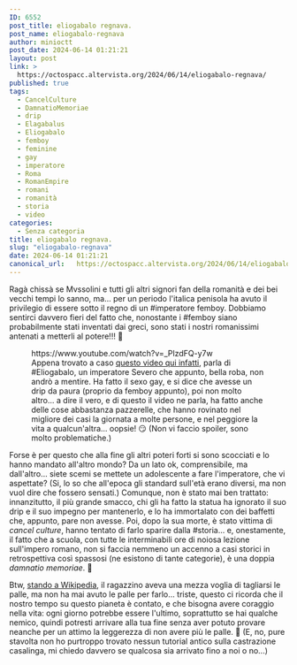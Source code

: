 ```yaml
---
ID: 6552
post_title: eliogabalo regnava.
post_name: eliogabalo-regnava
author: minioctt
post_date: 2024-06-14 01:21:21
layout: post
link: >
  https://octospacc.altervista.org/2024/06/14/eliogabalo-regnava/
published: true
tags:
  - CancelCulture
  - DamnatioMemoriae
  - drip
  - Elagabalus
  - Eliogabalo
  - femboy
  - feminine
  - gay
  - imperatore
  - Roma
  - RomanEmpire
  - romani
  - romanità
  - storia
  - video
categories:
  - Senza categoria
title: eliogabalo regnava.
slug: "eliogabalo-regnava"
date: 2024-06-14 01:21:21
canonical_url:   https://octospacc.altervista.org/2024/06/14/eliogabalo-regnava/
---
```

<!-- wp:paragraph -->
<p markdown="1">Ragà chissà se Mvssolini e tutti gli altri signori fan della romanità e dei bei vecchi tempi lo sanno, ma... per un periodo l'italica penisola ha avuto il privilegio di essere sotto il regno di un #imperatore femboy. Dobbiamo sentirci davvero fieri del fatto che, nonostante i #femboy siano probabilmente stati inventati dai greci, sono stati i nostri romanissimi antenati a metterli al potere!!! 🥰️</p>
<!-- /wp:paragraph -->

<!-- wp:paragraph -->
<p markdown="1"></p>
<!-- /wp:paragraph -->

<!-- wp:embed {"url":"https://www.youtube.com/watch?v=_PlzdFQ-y7w","type":"video","providerNameSlug":"youtube","responsive":true,"className":"wp-embed-aspect-16-9 wp-has-aspect-ratio"} -->
<figure class="wp-block-embed is-type-video is-provider-youtube wp-block-embed-youtube wp-embed-aspect-16-9 wp-has-aspect-ratio"><div class="wp-block-embed__wrapper">
https://www.youtube.com/watch?v=_PlzdFQ-y7w
</div><figcaption class="wp-element-caption">Appena trovato a caso <a href="https://www.youtube.com/watch?v=_PlzdFQ-y7w">questo video qui infatti</a>, parla di #Eliogabalo, un imperatore Severo che appunto, bella roba, non andrò a mentire. Ha fatto il sexo gay, e si dice che avesse un drip da paura (proprio da femboy appunto), poi non molto altro... a dire il vero, e di questo il video ne parla, ha fatto anche delle cose abbastanza pazzerelle, che hanno rovinato nel migliore dei casi la giornata a molte persone, e nel peggiore la vita a qualcun'altra... oopsie! 😏️ (Non vi faccio spoiler, sono molto problematiche.)</figcaption></figure>
<!-- /wp:embed -->

<!-- wp:paragraph -->
<p markdown="1"></p>
<!-- /wp:paragraph -->

<!-- wp:paragraph -->
<p markdown="1">Forse è per questo che alla fine gli altri poteri forti si sono scocciati e lo hanno mandato all'altro mondo? Da un lato ok, comprensibile, ma dall'altro... siete scemi se mettete un adolescente a fare l'imperatore, che vi aspettate? (Si, lo so che all'epoca gli standard sull'età erano diversi, ma non vuol dire che fossero sensati.) Comunque, non è stato mai ben trattato: innanzitutto, il più grande smacco, chi gli ha fatto la statua ha ignorato il suo drip e il suo impegno per mantenerlo, e lo ha immortalato con dei baffetti che, appunto, pare non avesse. Poi, dopo la sua morte, è stato vittima di <em>cancel culture</em>, hanno tentato di farlo sparire dalla #storia... e, onestamente, il fatto che a scuola, con tutte le interminabili ore di noiosa lezione sull'impero romano, non si faccia nemmeno un accenno a casi storici in retrospettiva così spassosi (ne esistono di tante categorie), è una doppia <em>damnatio memoriae</em>. 🥲️</p>
<!-- /wp:paragraph -->

<!-- wp:paragraph -->
<p markdown="1">Btw, <a href="https://it.wikipedia.org/wiki/Eliogabalo">stando a Wikipedia</a>, il ragazzino aveva una mezza voglia di tagliarsi le palle, ma non ha mai avuto le palle per farlo... triste, questo ci ricorda che il nostro tempo su questo pianeta è contato, e che bisogna avere coraggio nella vita: ogni giorno potrebbe essere l'ultimo, soprattutto se hai qualche nemico, quindi potresti arrivare alla tua fine senza aver potuto provare neanche per un attimo la leggerezza di non avere più le palle. 🤭️ (E, no, pure stavolta non ho purtroppo trovato nessun tutorial antico sulla castrazione casalinga, mi chiedo davvero se qualcosa sia arrivato fino a noi o no...)</p>
<!-- /wp:paragraph -->